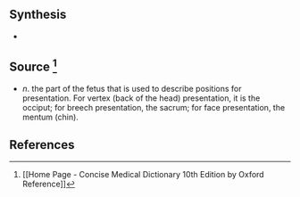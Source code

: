 ## Synthesis
- 
## Source [^1]
- $n$. the part of the fetus that is used to describe positions for presentation. For vertex (back of the head) presentation, it is the occiput; for breech presentation, the sacrum; for face presentation, the mentum (chin).
## References

[^1]: [[Home Page - Concise Medical Dictionary 10th Edition by Oxford Reference]]